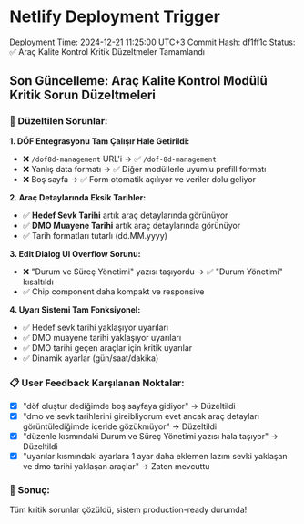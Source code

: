 # Netlify Deployment Trigger

Deployment Time: 2024-12-21 11:25:00 UTC+3
Commit Hash: df1ff1c
Status: ✅ Araç Kalite Kontrol Kritik Düzeltmeler Tamamlandı

## Son Güncelleme: Araç Kalite Kontrol Modülü Kritik Sorun Düzeltmeleri

### 🔧 Düzeltilen Sorunlar:

**1. DÖF Entegrasyonu Tam Çalışır Hale Getirildi:**
- ❌ `/dof8d-management` URL'i → ✅ `/dof-8d-management` 
- ❌ Yanlış data formatı → ✅ Diğer modüllerle uyumlu prefill formatı
- ❌ Boş sayfa → ✅ Form otomatik açılıyor ve veriler dolu geliyor

**2. Araç Detaylarında Eksik Tarihler:**
- ✅ **Hedef Sevk Tarihi** artık araç detaylarında görünüyor
- ✅ **DMO Muayene Tarihi** artık araç detaylarında görünüyor
- ✅ Tarih formatları tutarlı (dd.MM.yyyy)

**3. Edit Dialog UI Overflow Sorunu:**
- ❌ "Durum ve Süreç Yönetimi" yazısı taşıyordu → ✅ "Durum Yönetimi" kısaltıldı
- ✅ Chip component daha kompakt ve responsive

**4. Uyarı Sistemi Tam Fonksiyonel:**
- ✅ Hedef sevk tarihi yaklaşıyor uyarıları
- ✅ DMO muayene tarihi yaklaşıyor uyarıları  
- ✅ DMO tarihi geçen araçlar için kritik uyarılar
- ✅ Dinamik ayarlar (gün/saat/dakika)

### 📋 User Feedback Karşılanan Noktalar:
- [x] "döf oluştur dediğimde boş sayfaya gidiyor" → Düzeltildi
- [x] "dmo ve sevk tarihlerini gireibliyorum evet ancak araç detayları görüntülediğimde içeride gözükmüyor" → Düzeltildi  
- [x] "düzenle kısmındaki Durum ve Süreç Yönetimi yazısı hala taşıyor" → Düzeltildi
- [x] "uyarılar kısmındaki ayarlara 1 ayar daha eklemen lazım sevki yaklaşan ve dmo tarihi yaklaşan araçlar" → Zaten mevcuttu

### 🎯 Sonuç: 
Tüm kritik sorunlar çözüldü, sistem production-ready durumda! 